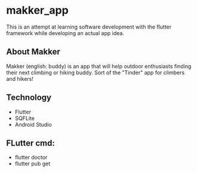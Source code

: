 # makker_app

This is an attempt at learning software development with the flutter framework while developing an actual app idea.

## About Makker
Makker (english: buddy) is an app that will help outdoor enthusiasts finding their next climbing or hiking buddy. Sort of the "Tinder" app for climbers and hikers!

## Technology
* Flutter
* SQFLite
* Android Studio

## FLutter cmd:
* flutter doctor
* flutter pub get
